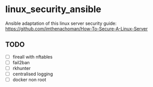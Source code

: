 # linux_security_ansible

Ansible adaptation of this linux server security guide: https://github.com/imthenachoman/How-To-Secure-A-Linux-Server

## TODO
- [ ] fireall with nftables
- [ ] fail2ban
- [ ] rkhunter
- [ ] centralised logging
- [ ] docker non root